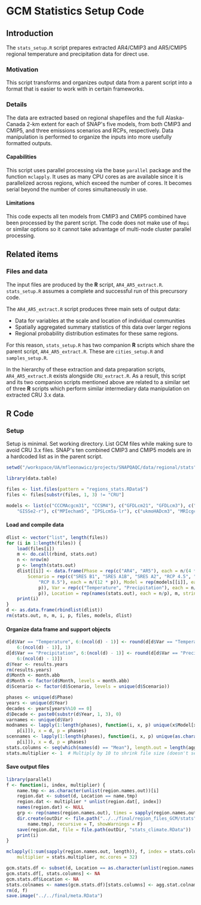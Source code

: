 # GCM Statistics Setup Code




## Introduction
The `stats_setup.R` script prepares extracted AR4/CMIP3 and AR5/CMIP5 regional temperature and precipitation data for direct use.

### Motivation
This script transforms and organizes output data from a parent script into a format that is easier to work with in certain frameworks.

### Details
The data are extracted based on regional shapefiles and the full Alaska-Canada 2-km extent for each of SNAP's five models, from both CMIP3 and CMIP5, and three emissions scenarios and RCPs, respectively.
Data manipulation is performed to organize the inputs into more usefully formatted outputs.


#### Capabilities
This script uses parallel processing via the base `parallel` package and the function `mclapply`.
It uses as many CPU cores as are available since it is parallelized across regions, which exceed the number of cores.
It becomes serial beyond the number of cores simultaneously in use.

#### Limitations
This code expects all ten models from CMIP3 and CMIP5 combined have been processed by the parent script.
The code does not make use of `Rmpi` or similar options so it cannot take advantage of multi-node cluster parallel processing.

## Related items

### Files and data
The input files are produced by the **R** script, `AR4_AR5_extract.R`. `stats_setup.R` assumes a complete and successful run of this precursory code.

The `AR4_AR5_extract.R` script produces three main sets of output data:
* Data for variables at the scale and location of individual communities
* Spatially aggregated summary statistics of this data over larger regions
* Regional probability distribution estimates for these same regions.

For this reason, `stats_setup.R` has two companion **R** scripts which share the parent script, `AR4_AR5_extract.R`. These are `cities_setup.R` and `samples_setup.R`.

In the hierarchy of these extraction and data preparation scripts, `AR4_AR5_extract.R` exists alongside `CRU_extract.R`.
As a result, this script and its two companion scripts mentioned above are related to a similar set of three **R** scripts which perform similar intermediary data manipulation on extracted CRU 3.x data.

## **R** Code

### Setup

Setup is minimal. Set working directory. List GCM files while making sure to avoid CRU 3.x files.
SNAP's ten combined CMIP3 and CMIP5 models are in a hardcoded list as in the parent script.


```r
setwd("/workspace/UA/mfleonawicz/projects/SNAPQAQC/data/regional/stats")

library(data.table)

files <- list.files(pattern = "regions_stats.RData$")
files <- files[substr(files, 1, 3) != "CRU"]

models <- list(c("CCCMAcgcm31", "CCSM4"), c("GFDLcm21", "GFDLcm3"), c("MIROC32m", 
    "GISSe2-r"), c("MPIecham5", "IPSLcm5a-lr"), c("ukmoHADcm3", "MRIcgcm3"))
```

#### Load and compile data


```r
dlist <- vector("list", length(files))
for (i in 1:length(files)) {
    load(files[i])
    m <- do.call(rbind, stats.out)
    n <- nrow(m)
    p <- length(stats.out)
    dlist[[i]] <- data.frame(Phase = rep(c("AR4", "AR5"), each = n/(4 * p)), 
        Scenario = rep(c("SRES B1", "SRES A1B", "SRES A2", "RCP 4.5", "RCP 6.0", 
            "RCP 8.5"), each = n/(12 * p)), Model = rep(models[[i]], each = n/(4 * 
            p)), Var = rep(c("Temperature", "Precipitation"), each = n/(2 * 
            p)), Location = rep(names(stats.out), each = n/p), m, stringsAsFactors = F)
    print(i)
}
d <- as.data.frame(rbindlist(dlist))
rm(stats.out, n, m, i, p, files, models, dlist)
```

#### Organize data frame and support objects


```r
d[d$Var == "Temperature", 6:(ncol(d) - 1)] <- round(d[d$Var == "Temperature", 
    6:(ncol(d) - 1)], 1)
d[d$Var == "Precipitation", 6:(ncol(d) - 1)] <- round(d[d$Var == "Precipitation", 
    6:(ncol(d) - 1)])
d$Year <- results.years
rm(results.years)
d$Month <- month.abb
d$Month <- factor(d$Month, levels = month.abb)
d$Scenario <- factor(d$Scenario, levels = unique(d$Scenario))

phases <- unique(d$Phase)
years <- unique(d$Year)
decades <- years[years%%10 == 0]
d$Decade <- paste0(substr(d$Year, 1, 3), 0)
varnames <- unique(d$Var)
modnames <- lapply(1:length(phases), function(i, x, p) unique(x$Model[x$Phase == 
    p[i]]), x = d, p = phases)
scennames <- lapply(1:length(phases), function(i, x, p) unique(as.character(x$Scenario)[x$Phase == 
    p[i]]), x = d, p = phases)
stats.columns <- seq(which(names(d) == "Mean"), length.out = length(agg.stat.names))
stats.multiplier <- 1  # Multiply by 10 to shrink file size (doesn't seem to help with files this small)
```

#### Save output files


```r
library(parallel)
f <- function(i, index, multiplier) {
    name.tmp <- as.character(unlist(region.names.out))[i]
    region.dat <- subset(d, Location == name.tmp)
    region.dat <- multiplier * unlist(region.dat[, index])
    names(region.dat) <- NULL
    grp <- rep(names(region.names.out), times = sapply(region.names.out, length))[i]
    dir.create(outDir <- file.path("../../final/region_files_GCM/stats", grp, 
        name.tmp), recursive = T, showWarnings = F)
    save(region.dat, file = file.path(outDir, "stats_climate.RData"))
    print(i)
}

mclapply(1:sum(sapply(region.names.out, length)), f, index = stats.columns, 
    multiplier = stats.multiplier, mc.cores = 32)

gcm.stats.df <- subset(d, Location == as.character(unlist(region.names.out))[1])
gcm.stats.df[, stats.columns] <- NA
gcm.stats.df$Location <- NA
stats.colnames <- names(gcm.stats.df)[stats.columns] <- agg.stat.colnames
rm(d, f)
save.image("../../final/meta.RData")
```

